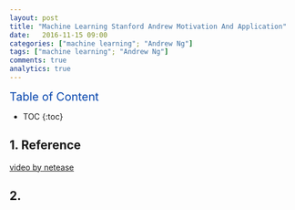 ```yaml
---
layout: post
title: "Machine Learning Stanford Andrew Motivation And Application"
date:   2016-11-15 09:00
categories: ["machine learning"; "Andrew Ng"]
tags: ["machine learning"; "Andrew Ng"]
comments: true
analytics: true
---
```


<span/>

<span style="color: #0645ad; font-size:20px">Table of Content<span/>

  * TOC
  {:toc}

## 1. Reference

[video by netease](http://open.163.com/movie/2008/1/M/C/M6SGF6VB4_M6SGHFBMC.html)

## 2. 

